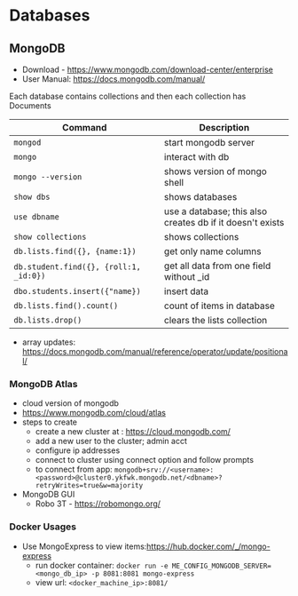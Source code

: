 # Databases

## MongoDB

- Download - https://www.mongodb.com/download-center/enterprise
- User Manual: https://docs.mongodb.com/manual/

Each database contains collections and then each collection has Documents

|Command | Description |
|--------|--------------------|
| ```mongod``` | start mongodb server|
| ```mongo``` | interact with db|
|```mongo --version```|shows version of mongo shell|
| ```show dbs```| shows databases|
| ```use dbname``` | use a database; this also creates db if it doesn't exists|
|```show collections``` | shows collections|
| ```db.lists.find({}, {name:1})```| get only name columns|
|```db.student.find({}, {roll:1, _id:0})```|get all data from one field without _id|
| ```dbo.students.insert({"name})```| insert data|
|```db.lists.find().count()``` | count of items in database|
|```db.lists.drop()```| clears the lists collection|


- array updates: https://docs.mongodb.com/manual/reference/operator/update/positional/

### MongoDB Atlas

- cloud version of mongodb 
- https://www.mongodb.com/cloud/atlas
- steps to create
    - create a new cluster at : https://cloud.mongodb.com/
    - add a new user to the cluster; admin acct
    - configure ip addresses
    - connect to cluster using connect option and follow prompts
    - to connect from app: ```mongodb+srv://<username>:<password>@cluster0.ykfwk.mongodb.net/<dbname>?retryWrites=true&w=majority```
- MongoDB GUI
    - Robo 3T - https://robomongo.org/

### Docker Usages

- Use MongoExpress to view items:https://hub.docker.com/_/mongo-express
    - run docker container: ```docker run -e ME_CONFIG_MONGODB_SERVER=<mongo_db_ip> -p 8081:8081 mongo-express```
    - view url: ```<docker_machine_ip>:8081/```